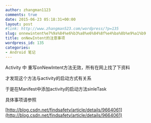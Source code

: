 ```yaml
---
author: zhangman1123
comments: true
date: 2015-06-23 05:18:31+00:00
layout: post
#link: http://www.zhangman523.com/wordpress/?p=135
slug: onnewintent%e7%9a%84%e6%b3%a8%e6%84%8f%e4%ba%8b%e9%a1%b9
title: onNewIntent的注意事项
wordpress_id: 135
categories:
- Android 笔记
---
```


Activity 中 重写onNewIntent方法无效，所有在网上找了下资料

才发现这个方法与activity的启动方式有关系

于是在Manifest中添加activity的启动方法sinleTask

具体事项请参照

[http://blog.csdn.net/findsafety/article/details/9664061](http://blog.csdn.net/findsafety/article/details/9664061)
